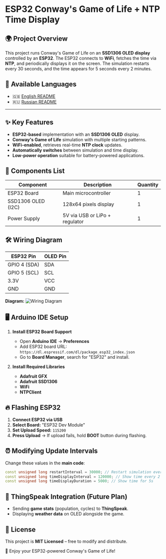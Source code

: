 # ESP32 Conway's Game of Life + NTP Time Display

## 🌍 Project Overview
This project runs Conway's Game of Life on an **SSD1306 OLED display** controlled by an **ESP32**. The ESP32 connects to **WiFi**, fetches the time via **NTP**, and periodically displays it on the screen. The simulation restarts every 30 seconds, and the time appears for 5 seconds every 2 minutes.

## 📄 Available Languages
- 🇬🇧 [English README](README.md)
- 🇷🇺 [Russian README](README_ru.md)

---

## ✨ Key Features
- **ESP32-based** implementation with an **SSD1306 OLED** display.
- **Conway's Game of Life** simulation with multiple starting patterns.
- **WiFi-enabled**, retrieves real-time **NTP clock** updates.
- **Automatically switches** between simulation and time display.
- **Low-power operation** suitable for battery-powered applications.

## 🔧 Components List
| Component          | Description                      | Quantity |
|-------------------|--------------------------------|----------|
| ESP32 Board      | Main microcontroller           | 1        |
| SSD1306 OLED (I2C) | 128x64 pixels display          | 1        |
| Power Supply     | 5V via USB or LiPo + regulator | 1        |

## 🛠 Wiring Diagram
| ESP32 Pin | OLED Pin |
|-----------|---------|
| GPIO 4 (SDA) | SDA |
| GPIO 5 (SCL) | SCL |
| 3.3V | VCC |
| GND | GND |

**Diagram:**
![Wiring Diagram](docs/wiring.png)

## 🖥 Arduino IDE Setup
1. **Install ESP32 Board Support**
   - Open **Arduino IDE** → **Preferences**
   - Add ESP32 board URL: `https://dl.espressif.com/dl/package_esp32_index.json`
   - Go to **Board Manager**, search for "ESP32" and install.

2. **Install Required Libraries**
   - **Adafruit GFX**
   - **Adafruit SSD1306**
   - **WiFi**
   - **NTPClient**

## 🔥 Flashing ESP32
1. **Connect ESP32 via USB**
2. **Select Board:** "ESP32 Dev Module"
3. **Set Upload Speed:** `115200`
4. **Press Upload** → If upload fails, hold **BOOT** button during flashing.

## ⏰ Modifying Update Intervals
Change these values in the **main code**:
```cpp
const unsigned long restartInterval = 30000; // Restart simulation every 30s
const unsigned long timeDisplayInterval = 120000; // Show time every 2 min
const unsigned long timeDisplayDuration = 5000; // Show time for 5s
```

## 📡 ThingSpeak Integration (Future Plan)
- Sending **game stats** (population, cycles) to **ThingSpeak**.
- Displaying **weather data** on OLED alongside the game.

## 📝 License
This project is **MIT Licensed** – free to modify and distribute.

🚀 Enjoy your ESP32-powered Conway's Game of Life!

